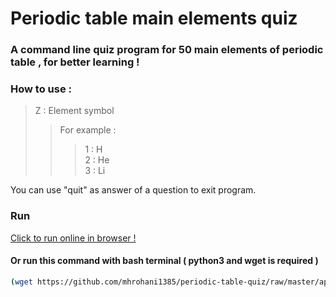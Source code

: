 # Periodic table main elements quiz
### A command line quiz program for 50 main elements of periodic table , for better learning !

### How to use :
> Z : Element symbol
>> For example :  
>>> 1 : H  
>>> 2 : He  
>>> 3 : Li

You can use \"quit\" as answer of a question to exit program.

### Run
[Click to run online in browser !](https://onlinegdb.com/eCBLwxcjP)

#### Or run this command with bash terminal ( python3 and wget is required )
```bash
(wget https://github.com/mhrohani1385/periodic-table-quiz/raw/master/app.py -O periodic-table-quiz.py -q) && (python3 periodic-table-quiz.py ; rm -f periodic-table-quiz.py)
```
